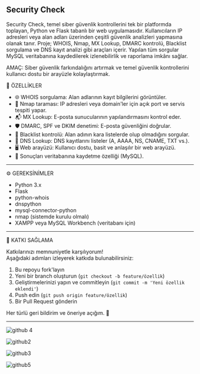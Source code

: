 Security Check
-----------------------
Security Check, temel siber güvenlik kontrollerini tek bir platformda toplayan, Python ve Flask tabanlı bir web uygulamasıdır. Kullanıcıların IP adresleri veya alan adları üzerinden çeşitli güvenlik analizleri yapmasına olanak tanır.
Proje; WHOIS, Nmap, MX Lookup, DMARC kontrolü, Blacklist sorgulama ve DNS kayıt analizi gibi araçları içerir. Yapılan tüm sorgular MySQL veritabanına kaydedilerek izlenebilirlik ve raporlama imkânı sağlar.

AMAÇ: 
Siber güvenlik farkındalığını artırmak ve temel güvenlik kontrollerini kullanıcı dostu bir arayüzle kolaylaştırmak.

🚀 ÖZELLİKLER
- 🌐 WHOIS sorgulama: Alan adlarının kayıt bilgilerini görüntüler.
- 🔎 Nmap taraması: IP adresleri veya domain'ler için açık port ve servis tespiti yapar.
- 📬 MX Lookup: E-posta sunucularının yapılandırmasını kontrol eder.
- 🛡️ DMARC, SPF ve DKIM denetimi: E-posta güvenliğini doğrular.
- 🚫 Blacklist kontrolü: Alan adının kara listelerde olup olmadığını sorgular.
- 📡 DNS Lookup: DNS kayıtlarını listeler (A, AAAA, NS, CNAME, TXT vs.).
- 🖥️ Web arayüzü: Kullanıcı dostu, basit ve anlaşılır bir web arayüzü.
- 💾 Sonuçları veritabanına kaydetme özelliği (MySQL).

--------------------------------------------------------------------------------------------------------------

⚙️ GEREKSİNİMLER
- Python 3.x
- Flask
- python-whois
- dnspython
- mysql-connector-python
- nmap (sistemde kurulu olmalı)
- XAMPP veya MySQL Workbench (veritabanı için)

-------------------------------------------------------------------------------------------------------------

🤝 KATKI SAĞLAMA

Katkılarınızı memnuniyetle karşılıyorum!  
Aşağıdaki adımları izleyerek katkıda bulunabilirsiniz:

1. Bu repoyu fork'layın
2. Yeni bir branch oluşturun (`git checkout -b feature/özellik`)
3. Geliştirmelerinizi yapın ve commitleyin (`git commit -m 'Yeni özellik eklendi'`)
4. Push edin (`git push origin feature/özellik`)
5. Bir Pull Request gönderin

Her türlü geri bildirim ve öneriye açığım. 🙌

------------------------------------------------------------------------------------------------------------

![github 4](https://github.com/user-attachments/assets/b920d832-27ff-4dde-947d-af13e5ff4966)

![github2](https://github.com/user-attachments/assets/f132e5e8-dde4-47da-a7c6-77f5b8d1df02)

![github3](https://github.com/user-attachments/assets/18d81871-20e1-4ffc-966f-f24bc9b07317)

![github5](https://github.com/user-attachments/assets/f67a221d-025b-4f1d-9081-bf365e7e4f27)

